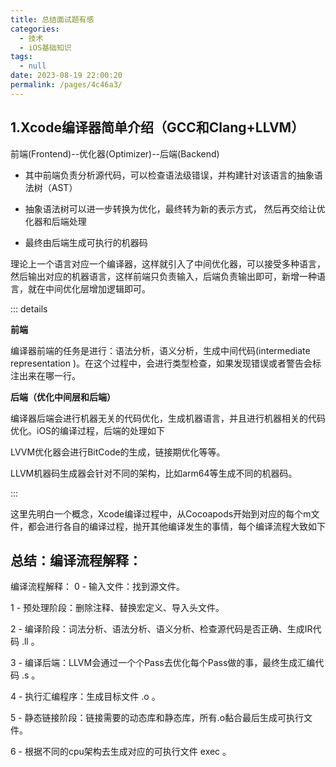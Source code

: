 ```yaml
---
title: 总结面试题有感
categories: 
  - 技术
  - iOS基础知识
tags: 
  - null
date: 2023-08-19 22:00:20
permalink: /pages/4c46a3/
---
```


## 1.Xcode编译器简单介绍（GCC和Clang+LLVM）

前端(Frontend)--优化器(Optimizer)--后端(Backend)

- 其中前端负责分析源代码，可以检查语法级错误，并构建针对该语言的抽象语法树（AST）

- 抽象语法树可以进一步转换为优化，最终转为新的表示方式， 然后再交给让优化器和后端处理

- 最终由后端生成可执行的机器码

理论上一个语言对应一个编译器，这样就引入了中间优化器，可以接受多种语言，然后输出对应的机器语言，这样前端只负责输入，后端负责输出即可，新增一种语言，就在中间优化层增加逻辑即可。

::: details

**前端**

编译器前端的任务是进行：语法分析，语义分析，生成中间代码(intermediate representation )。在这个过程中，会进行类型检查，如果发现错误或者警告会标注出来在哪一行。

**后端（优化中间层和后端）**

编译器后端会进行机器无关的代码优化，生成机器语言，并且进行机器相关的代码优化。iOS的编译过程，后端的处理如下

LVVM优化器会进行BitCode的生成，链接期优化等等。

LLVM机器码生成器会针对不同的架构，比如arm64等生成不同的机器码。

:::

这里先明白一个概念，Xcode编译过程中，从Cocoapods开始到对应的每个m文件，都会进行各自的编译过程，抛开其他编译发生的事情，每个编译流程大致如下

## 总结：编译流程解释：

编译流程解释：
0 - 输入文件：找到源文件。

1 - 预处理阶段：删除注释、替换宏定义、导入头文件。

2 - 编译阶段：词法分析、语法分析、语义分析、检查源代码是否正确、生成IR代码 .ll 。

3 - 编译后端：LLVM会通过一个个Pass去优化每个Pass做的事，最终生成汇编代码 .s 。

4 - 执行汇编程序：生成目标文件 .o 。

5 - 静态链接阶段：链接需要的动态库和静态库，所有.o黏合最后生成可执行文件。

6 - 根据不同的cpu架构去生成对应的可执行文件 exec 。

